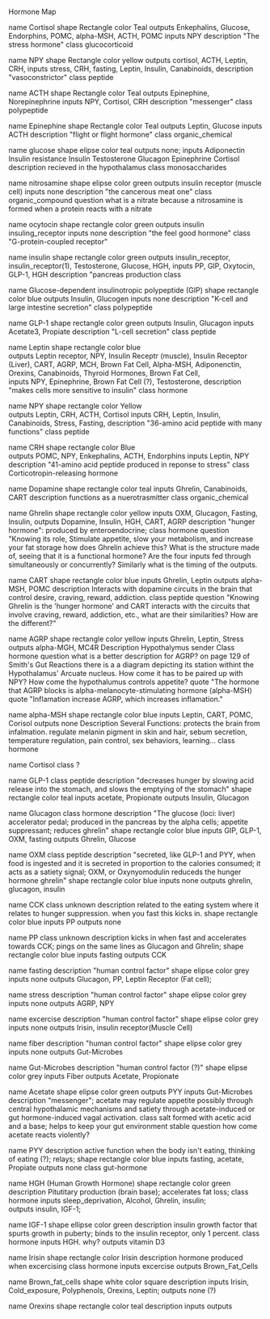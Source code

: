 Hormone Map

name Cortisol
shape Rectangle
color Teal
outputs Enkephalins, Glucose, Endorphins, POMC, alpha-MSH, ACTH, POMC
inputs NPY
description "The stress hormone"
class glucocorticoid

name NPY
shape Rectangle
color yellow
outputs cortisol, ACTH, Leptin, CRH, 
inputs stress, CRH, fasting, Leptin, Insulin, Canabinoids, 
description "vasoconstrictor"
class peptide

name ACTH
shape Rectangle
color Teal
outputs Epinephine, Norepinephrine
inputs NPY, Cortisol, CRH
description "messenger"
class polypeptide

name Epinephine
shape Rectangle
color Teal
outputs Leptin, Glucose
inputs ACTH
description "flight or flight hormone"
class organic_chemical

name glucose
shape elipse
color teal
outputs none;
inputs Adiponectin Insulin resistance Insulin Testosterone Glucagon Epinephrine Cortisol 
description recieved in the hypothalamus
class monosaccharides

name nitrosamine 
shape elipse
color green 
outputs insulin receptor (muscle cell)
inputs none
description "the cancerous meat one" 
class organic_compound
question what is a nitrate because a nitrosamine is formed when a protein reacts with a nitrate

name ocytocin
shape rectangle
color green
outputs insulin insuling_receptor
inputs none
description "the feel good hormone"
class "G-protein-coupled receptor"

name insulin
shape rectangle
color green
outputs insulin_receptor,  insulin_receptor(1), Testosterone, Glucose, HGH, 
inputs PP, GIP, Oxytocin, GLP-1, HGH
description "pancreas production
class 

name Glucose-dependent insulinotropic polypeptide (GIP)
shape rectangle
color blue
outputs Insulin, Glucogen
inputs none
description "K-cell and large intestine secretion"
class polypeptide


name GLP-1
shape rectangle
color green
outputs Insulin, Glucagon
inputs Acetate3, Propiate
description "L-cell secretion"
class peptide

name Leptin
shape rectangle
color blue	
outputs Leptin receptor, NPY, Insulin Receptr (muscle), Insulin Receptor (Liver), CART, AGRP, MCH, Brown Fat Cell, Alpha-MSH, 
		Adiponenctin, Orexins, Canabinoids, Thyroid Hormones, Brown Fat Cell,  
inputs NPY, Epinephrine, Brown Fat Cell (?), Testosterone, 
description "makes cells more sensitive to insulin"
class hormone

name NPY
shape rectangle 
color Yellow	
outputs Leptin, CRH, ACTH, Cortisol
inputs CRH, Leptin, Insulin, Canabinoids, Stress, Fasting, 
description "36-amino acid peptide with many functions"
class peptide


name CRH
shape rectangle 
color Blue	
outputs POMC, NPY, Enkephalins, ACTH, Endorphins
inputs Leptin, NPY
description "41-amino acid peptide produced in reponse to stress"
class Corticotropin-releasing hormone

name Dopamine
shape rectangle
color teal
inputs Ghrelin, Canabinoids, CART
description functions as a nuerotrasmitter
class organic_chemical

name Ghrelin
shape rectangle
color yellow
inputs OXM, Glucagon, Fasting, Insulin,
outputs Dopamine, Insulin, HGH, CART, AGRP
description "hunger hormone": produced by enteroendocrine; 
class hormone
question "Knowing its role, Stimulate appetite, slow your metabolism, and increase your fat storage
	   how does Ghrelin achieve this? What is the structure made of, seeing that it is a functional
	   hormone? Are the four inputs fed through simultaneously or concurrently? Similarly what
	   is the timing of the outputs.

name CART
shape rectangle
color blue
inputs Ghrelin, Leptin
outputs alpha-MSH, POMC
description Interacts with dopamine circuits in the brain that control desire, craving, reward, addiction.
class peptide
question "Knowing Ghrelin is the 'hunger hormone' and CART interacts with the circuits that involve
	  craving, reward, addiction, etc., what are their similarities? How are the different?"

name AGRP
shape rectangle
color yellow
inputs Ghrelin, Leptin, Stress
outputs alpha-MGH, MC4R
Description Hypothalymus sender
Class hormone
question what is a better description for AGRP? on page 129 of Smith's Gut Reactions there is a 
	  a diagram depicting its station withint the Hypothalamus' Arcuate nucleus. How come
	  it has to be paired up with NPY? How come the hypothalumus controls appetite?
quote "The hormone that AGRP blocks is alpha-melanocyte-stimulating hormone (alpha-MSH)
quote "Inflamation increase AGRP, which increases inflamation."

name alpha-MSH
shape rectangle
color blue
inputs Leptin, CART, POMC, Corisol
outputs none
Description Several Functions: protects the brain from infalmation. regulate melanin pigment in skin and 	      hair, sebum secretion, temperature regulation, pain control, sex behaviors, learning...
class hormone

name Cortisol
class ?

name GLP-1
class peptide
description "decreases hunger by slowing acid release into the stomach, and slows the emptying of the stomach"
shape rectangle
color teal
inputs acetate, Propionate
outputs Insulin, Glucagon

name Glucagon
class hormone
description "The glucose (loci: liver) accelerator pedal; produced in the pancreas by the alpha cells; appetite suppressant; reduces ghrelin"
shape rectangle
color blue
inputs GIP, GLP-1, OXM, fasting
outputs Ghrelin, Glucose

name OXM
class peptide
description "secreted, like GLP-1 and PYY, when food is ingested and it is secreted in proportion to the calories consumed; it acts as a satiety signal;
	     OXM, or Oxynyomodulin reduceds the hunger hormone ghrelin"
shape rectangle
color blue
inputs none
outputs ghrelin, glucagon, insulin

name CCK
class unknown
description related to the eating system where it relates to hunger suppression. when you fast this kicks in.
shape rectangle
color blue
inputs PP
outputs none

name PP
class unknown
description kicks in when fast and accelerates towards CCK; pings on the same lines as Glucagon and Ghrelin;
shape rectangle
color blue
inputs fasting
outputs CCK

name fasting
description "human control factor"
shape elipse
color grey
inputs none
outputs Glucagon, PP, Leptin Receptor (Fat cell);

name stress
description "human control factor"
shape elipse
color grey
inputs none
outputs AGRP, NPY

name excercise
description "human control factor"
shape elipse
color grey
inputs none
outputs Irisin, insulin receptor(Muscle Cell)

name fiber
description "human control factor"
shape elipse
color grey
inputs none
outputs Gut-Microbes

name Gut-Microbes
description "human control factor (?)"
shape elipse
color grey
inputs Fiber
outputs Acetate, Propionate

name Acetate 
shape elipse
color green 
outputs PYY
inputs Gut-Microbes
description "messenger"; acetate may regulate appetite possibly through central hypothalamic mechanisms 
			and satiety through acetate-induced or gut hormone-induced vagal activation.
class salt formed with acetic acid and a base; helps to keep your gut environment stable
question how come acetate reacts violently?

name PYY
description active function when the body isn't eating, thinking of eating (?); relays; 
shape rectangle
color blue
inputs fasting, acetate, Propiate
outputs none
class gut-hormone

name HGH (Human Growth Hormone)
shape rectangle 
color green
description Pitutitary production (brain base); accelerates fat loss; 
class hormone
inputs sleep_deprivation, Alcohol, Ghrelin, insulin;	
outputs insulin, IGF-1;

name IGF-1
shape ellipse
color green
description insulin growth factor that spurts growth in puberty; binds to the insulin receptor, only 1 percent.
class hormone
inputs HGH. why? 
outputs vitamin D3

name Irisin
shape rectangle
color Irisin
description hormone produced when excercising
class hormone
inputs excercise
outputs Brown_Fat_Cells

name Brown_fat_cells
shape white
color square
description
inputs Irisin, Cold_exposure, Polyphenols, Orexins, Leptin;
outputs none (?)

name Orexins
shape rectangle
color teal
description
inputs
outputs


